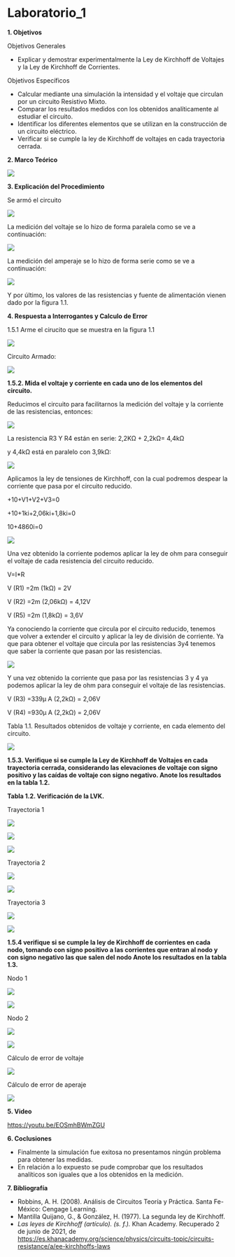 # Laboratorio_1

__1. Objetivos__

Objetivos Generales 
* Explicar y demostrar experimentalmente la Ley de Kirchhoff de Voltajes y la Ley de
Kirchhoff de Corrientes.

Objetivos Específicos 
* Calcular mediante una simulación la intensidad y el voltaje que circulan por un circuito Resistivo Mixto.
* Comparar los resultados medidos con los obtenidos analíticamente al estudiar el circuito.
* Identificar los diferentes elementos que se utilizan en la construcción de un circuito eléctrico.
* Verificar si se cumple la ley de Kirchhoff de voltajes en cada trayectoria cerrada.


__2. Marco Teórico__ 

![](https://github.com/ItzAdoc/Laboratorio_1/blob/main/Marco%20Teorico.PNG)


__3. Explicación del Procedimiento__

Se armó el circuito 

![](https://github.com/ItzAdoc/Laboratorio_1/blob/main/Circuito%20Pro.PNG)

La medición del voltaje se lo hizo de forma paralela como se ve a continuación:

![](https://github.com/ItzAdoc/Laboratorio_1/blob/main/Medi%20V.PNG)

La medición del amperaje se lo hizo de forma serie como se ve a continuación:

![](https://github.com/ItzAdoc/Laboratorio_1/blob/main/Medi%20A.PNG)

Y por último, los valores de las resistencias y fuente de alimentación vienen dado por la figura 1.1.

__4. Respuesta a Interrogantes y Calculo de Error__

1.5.1 Arme el cirucito que se muestra en la figura 1.1

![](https://github.com/ItzAdoc/Laboratorio_1/blob/main/Figura%201.1.PNG)

Circuito Armado:

![](https://github.com/ItzAdoc/Laboratorio_1/blob/main/Circuito%20Armado.jpg)

**1.5.2. Mida el voltaje y corriente en cada uno de los elementos del circuito.**

Reducimos el circuito para facilitarnos la medición del voltaje y la corriente de las resistencias, entonces:

![](https://github.com/ItzAdoc/Laboratorio_1/blob/main/Tramo%201.PNG)

La resistencia R3 Y R4 están en serie: 
2,2KΩ + 2,2kΩ= 4,4kΩ

y 4,4kΩ está en paralelo con 3,9kΩ:

![](https://github.com/ItzAdoc/Laboratorio_1/blob/main/1.PNG)

Aplicamos la ley de tensiones de Kirchhoff, con la cual podremos despear la corriente que pasa por el circuito reducido.

+10+V1+V2+V3=0

+10+1ki+2,06ki+1,8ki=0

10+4860i=0

![](https://github.com/ItzAdoc/Laboratorio_1/blob/main/2.PNG)

Una vez obtenido la corriente podemos aplicar la ley de ohm para conseguir el voltaje de cada resistencia del circuito reducido.

V=I*R

V (R1) =2m (1kΩ) = 2V

V (R2) =2m (2,06kΩ) = 4,12V

V (R5) =2m (1,8kΩ) = 3,6V


Ya conociendo la corriente que circula por el circuito reducido, tenemos que volver a extender el circuito y aplicar la ley de división de corriente. Ya que  para obtener el voltaje que circula por las resistencias 3y4 tenemos que saber la corriente que pasan por las resistencias.

![](https://github.com/ItzAdoc/Laboratorio_1/blob/main/3.PNG)

Y una vez obtenido la corriente que pasa por las resistencias 3 y 4 ya podemos aplicar la ley de ohm para conseguir el voltaje de las resistencias.

V (R3) =339μ A (2,2kΩ) = 2,06V

V (R4) =930μ A (2,2kΩ) = 2,06V

Tabla 1.1. Resultados obtenidos de voltaje y corriente, en cada elemento del circuito.

![](https://github.com/ItzAdoc/Laboratorio_1/blob/main/Tabla%201.11.PNG)

**1.5.3. Verifique si se cumple la Ley de Kirchhoff de Voltajes en cada trayectoria cerrada,
considerando las elevaciones de voltaje con signo positivo y las caídas de voltaje con
signo negativo. Anote los resultados en la tabla 1.2.**

**Tabla 1.2. Verificación de la LVK.**

Trayectoria 1

![](https://github.com/ItzAdoc/Laboratorio_1/blob/main/Grafico%20T1.PNG)

![](https://github.com/ItzAdoc/Laboratorio_1/blob/main/T1.PNG)


![](https://github.com/ItzAdoc/Laboratorio_1/blob/main/V%20Trayectoria%201.PNG)

Trayectoria 2 

![](https://github.com/ItzAdoc/Laboratorio_1/blob/main/T2.PNG)

![](https://github.com/ItzAdoc/Laboratorio_1/blob/main/V%20Trayectoria%202.PNG)

Trayectoria 3 

![](https://github.com/ItzAdoc/Laboratorio_1/blob/main/T3.1.PNG)

![](https://github.com/ItzAdoc/Laboratorio_1/blob/main/V%20Trayectoria%203.PNG)

**1.5.4 verifique si se cumple la ley de Kirchhoff de corrientes en cada nodo, tomando con signo positivo a las corrientes que entran al nodo y con signo negativo las que salen del nodo Anote los resultados en la tabla 1.3.**

Nodo 1

![](https://github.com/ItzAdoc/Laboratorio_1/blob/main/Nodo%201.PNG)

![](https://github.com/ItzAdoc/Laboratorio_1/blob/main/Nodo%201%20Corriente.PNG)


Nodo 2 

![](https://github.com/ItzAdoc/Laboratorio_1/blob/main/Nodo%202.PNG)

![](https://github.com/ItzAdoc/Laboratorio_1/blob/main/Nodo%202%20Corriente.PNG)


Cálculo de error de voltaje 

![](https://github.com/ItzAdoc/Laboratorio_1/blob/main/Error%20Voltaje.PNG)

Cálculo de error de aperaje 

![](https://github.com/ItzAdoc/Laboratorio_1/blob/main/Error%20Amperaje.PNG)

__5. Video__

https://youtu.be/EOSmhBWmZGU


__6. Coclusiones__ 
* Finalmente la simulación fue exitosa no presentamos ningún problema para obtener las medidas.
* En relación a lo expuesto se pude comprobar que los resultados analíticos son iguales que a los obtenidos en la medición. 


__7. Bibliografía__

* Robbins, A. H. (2008). Análisis de Circuitos Teoría y Práctica. Santa Fe-México: Cengage Learning. 
* Mantilla Quijano, G., & González, H. (1977). La segunda ley de Kirchhoff.
* *Las leyes de Kirchhoff (artículo). (s. f.).* Khan Academy. Recuperado 2 de junio de 2021, de https://es.khanacademy.org/science/physics/circuits-topic/circuits-resistance/a/ee-kirchhoffs-laws
